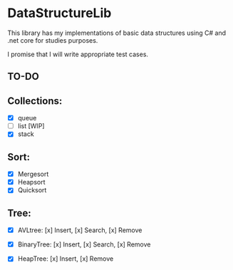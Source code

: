 # DataStructureLib
This library has my implementations of basic data structures using C# and .net core for studies purposes.

I promise that I will write appropriate test cases.

## TO-DO

## Collections:
* [x] queue 
* [ ] list [WIP]
* [x] stack

## Sort:
* [x] Mergesort
* [x] Heapsort 
* [x] Quicksort

## Tree:
* [x] AVLtree: [x] Insert, [x] Search, [x] Remove
* [x] BinaryTree: [x] Insert, [x] Search, [x] Remove
* [x] HeapTree: [x] Insert, [x] Remove

